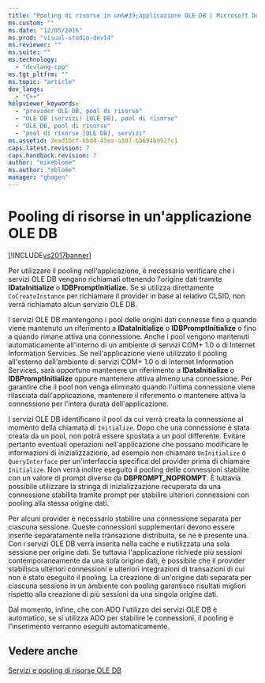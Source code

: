 ```yaml
---
title: "Pooling di risorse in un&#39;applicazione OLE DB | Microsoft Docs"
ms.custom: ""
ms.date: "12/05/2016"
ms.prod: "visual-studio-dev14"
ms.reviewer: ""
ms.suite: ""
ms.technology: 
  - "devlang-cpp"
ms.tgt_pltfrm: ""
ms.topic: "article"
dev_langs: 
  - "C++"
helpviewer_keywords: 
  - "provider OLE DB, pool di risorse"
  - "OLE DB (servizi) [OLE DB], pool di risorse"
  - "OLE DB, pool di risorse"
  - "pool di risorse [OLE DB], servizi"
ms.assetid: 2ead1bcf-bbd4-43ea-a307-bb694b992fc1
caps.latest.revision: 7
caps.handback.revision: 7
author: "mikeblome"
ms.author: "mblome"
manager: "ghogen"
---
```

# Pooling di risorse in un&#39;applicazione OLE DB
[!INCLUDE[vs2017banner](../../assembler/inline/includes/vs2017banner.md)]

Per utilizzare il pooling nell'applicazione, è necessario verificare che i servizi OLE DB vengano richiamati ottenendo l'origine dati tramite **IDataInitialize** o **IDBPromptInitialize**.  Se si utilizza direttamente `CoCreateInstance` per richiamare il provider in base al relativo CLSID, non verrà richiamato alcun servizio OLE DB.  
  
 I servizi OLE DB mantengono i pool delle origini dati connesse fino a quando viene mantenuto un riferimento a **IDataInitialize** o **IDBPromptInitialize** o fino a quando rimane attiva una connessione.  Anche i pool vengono mantenuti automaticamente all'interno di un ambiente di servizi COM\+ 1.0 o di Internet Information Services.  Se nell'applicazione viene utilizzato il pooling all'esterno dell'ambiente di servizi COM\+ 1.0 o di Internet Information Services, sarà opportuno mantenere un riferimento a **IDataInitialize** o **IDBPromptInitialize** oppure mantenere attiva almeno una connessione.  Per garantire che il pool non venga eliminato quando l'ultima connessione viene rilasciata dall'applicazione, mantenere il riferimento o mantenere attiva la connessione per l'intera durata dell'applicazione.  
  
 I servizi OLE DB identificano il pool da cui verrà creata la connessione al momento della chiamata di `Initialize`.  Dopo che una connessione è stata creata da un pool, non potrà essere spostata a un pool differente.  Evitare pertanto eventuali operazioni nell'applicazione che possano modificare le informazioni di inizializzazione, ad esempio non chiamare `UnInitialize` o `QueryInterface` per un'interfaccia specifica del provider prima di chiamare `Initialize`.  Non verrà inoltre eseguito il pooling delle connessioni stabilite con un valore di prompt diverso da **DBPROMPT\_NOPROMPT**.  È tuttavia possibile utilizzare la stringa di inizializzazione recuperata da una connessione stabilita tramite prompt per stabilire ulteriori connessioni con pooling alla stessa origine dati.  
  
 Per alcuni provider è necessario stabilire una connessione separata per ciascuna sessione.  Queste connessioni supplementari devono essere inserite separatamente nella transazione distribuita, se ne è presente una.  Con i servizi OLE DB verrà inserita nella cache e riutilizzata una sola sessione per origine dati. Se tuttavia l'applicazione richiede più sessioni contemporaneamente da una sola origine dati, è possibile che il provider stabilisca ulteriori connessioni e ulteriori integrazioni di transazioni di cui non è stato eseguito il pooling.  La creazione di un'origine dati separata per ciascuna sessione in un ambiente con pooling garantisce risultati migliori rispetto alla creazione di più sessioni da una singola origine dati.  
  
 Dal momento, infine, che con ADO l'utilizzo dei servizi OLE DB è automatico, se si utilizza ADO per stabilire le connessioni, il pooling e l'inserimento verranno eseguiti automaticamente.  
  
## Vedere anche  
 [Servizi e pooling di risorse OLE DB](../../data/oledb/ole-db-resource-pooling-and-services.md)